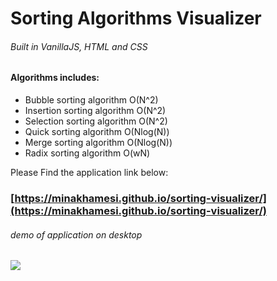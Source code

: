 # Sorting Algorithms Visualizer
###### Built in VanillaJS, HTML and CSS

#### Algorithms includes:
*  Bubble sorting algorithm O(N^2)
*  Insertion sorting algorithm O(N^2)
*  Selection sorting algorithm O(N^2)
*  Quick sorting algorithm O(Nlog(N))
*  Merge sorting algorithm O(Nlog(N))
*  Radix sorting algorithm O(wN) 

Please Find the application link below:
### [https://minakhamesi.github.io/sorting-visualizer/](https://minakhamesi.github.io/sorting-visualizer/)

###### demo of application on desktop

![](desktop.gif)
